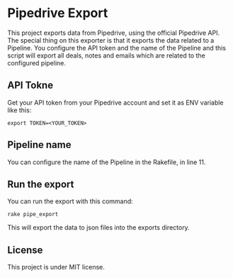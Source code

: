# Pipedrive Export

This project exports data from Pipedrive, using the official Pipedrive API. 
The special thing on this exporter is that it exports the data related to a Pipeline. You configure the API token and the name of the Pipeline and this script will export all deals, notes and emails which are related to the configured pipeline. 

## API Tokne 

Get your API token from your Pipedrive account and set it as ENV variable like this: 

```
export TOKEN=<YOUR_TOKEN>
```

## Pipeline name 

You can configure the name of the Pipeline in the Rakefile, in line 11. 

## Run the export 

You can run the export with this command: 

```
rake pipe_export
```

This will export the data to json files into the exports directory. 

## License 

This project is under MIT license. 
